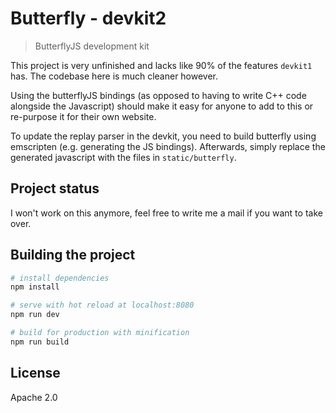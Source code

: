 # Butterfly - devkit2

> ButterflyJS development kit

This project is very unfinished and lacks like 90% of the features `devkit1` has.
The codebase here is much cleaner however.

Using the butterflyJS bindings (as opposed to having to write C++ code alongside the Javascript) should make it easy
for anyone to add to this or re-purpose it for their own website.

To update the replay parser in the devkit, you need to build butterfly using emscripten (e.g. generating the JS bindings).
Afterwards, simply replace the generated javascript with the files in `static/butterfly`.

## Project status

I won't work on this anymore, feel free to write me a mail if you want to take over.

## Building the project

``` bash
# install dependencies
npm install

# serve with hot reload at localhost:8080
npm run dev

# build for production with minification
npm run build
```

## License

Apache 2.0
